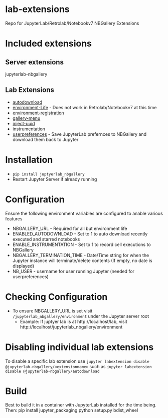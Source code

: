# lab-extensions

Repo for JupyterLab/Retrolab/Notebookv7 NBGallery Extensions

# Included extensions

## Server extensions

jupyterlab-nbgallery

## Lab Extensions

* [autodownload](autodownload/README.md)
* [environment-Life](environment-life/README.md) - Does not work in Retrolab/Notebookv7 at this time
* [environment-registration](environment-registration/README.md)
* [gallery-menu](gallery-menu/README.md)
* [inject-uuid](inject-uuid/README.md)
* instrumentation
* [userpreferences](userpreferences/README.md) - Save JupyterLab prefernces to NBGallery and download them back to Jupyter

# Installation
- `pip install juptyerlab_nbgallery`
- Restart Jupyter Server if already running

# Configuration

Ensure the following environment variables are configured to anable various features
- NBGALLERY_URL - Required for all but environment life
- ENABLED_AUTODOWNLOAD - Set to 1 to auto download recently executed and starred notebooks
- ENABLE_INSTRUMENTATION - Set to 1 to record cell executions to NBGallery
- NBGALLERY_TERMINATION_TIME - Date/Time string for when the Jupyter instance will terminate/delete contents (If empty, no date is displayed)
- NB_USER - username for user running Jupyter (needed for userpreferences)

# Checking Configuration
 - To ensure NBGALLERY_URL is set visit `/jupyterlab_nbgallery/environment` under the Jupyter server root
   - Example: If juptyer lab is at http://localhost/lab, visit http://localhost/jupyterlab_nbgallery/environment

# Disabling individual lab extensions
To disable a specific lab extension use `jupyter labextension disable @jupyterlab-nbgallery/<extensionname>` such as `jupyter labextension disable @jupyterlab-nbgallery/autodownload`

# Build

Best to build it in a container with JupyterLab installed for the time being.  Then:
pip install jupyter_packaging
python setup.py bdist_wheel
